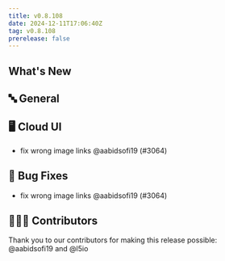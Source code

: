 ```yaml
---
title: v0.8.108
date: 2024-12-11T17:06:40Z
tag: v0.8.108
prerelease: false
---
```


## What's New
## 🔤 General
## 🖥 Cloud UI

- fix wrong image links @aabidsofi19 (#3064)

## 🐛 Bug Fixes

- fix wrong image links @aabidsofi19 (#3064)

## 👨🏽‍💻 Contributors

Thank you to our contributors for making this release possible:
@aabidsofi19 and @l5io

